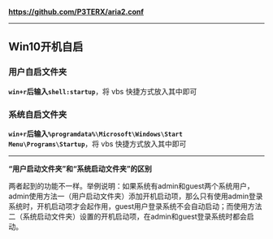 **<https://github.com/P3TERX/aria2.conf>**  

---
## Win10开机自启
### 用户自启文件夹
**`win+r`**后输入**`shell:startup`**，将 vbs 快捷方式放入其中即可

### 系统自启文件夹
**`win+r`**后输入**`%programdata%\Microsoft\Windows\Start Menu\Programs\Startup`**，将 vbs 快捷方式放入其中即可

---
**“用户启动文件夹”和“系统启动文件夹”的区别**

两者起到的功能不一样。举例说明：如果系统有admin和guest两个系统用户，admin使用方法一（用户启动文件夹）添加开机启动项，那么只有使用admin登录系统时，开机启动项才会起作用，guest用户登录系统不会自动启动；而使用方法二（系统启动文件夹）设置的开机启动项，在admin和guest登录系统时都会启动。
